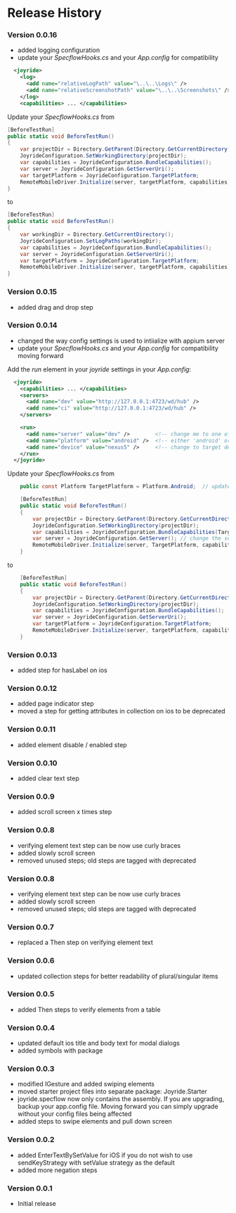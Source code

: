 
# Release History
### Version 0.0.16
- added logging configuration
- update your *SpecflowHooks.cs* and your *App.config* for compatibility
```xml
  <joyride>
    <log>
      <add name="relativeLogPath" value="\..\..\Logs\" />
      <add name="relativeScreenshotPath" value="\..\..\Screenshots\" />
    </log>
    <capabilities> ... </capabilities>
```

Update your *SpecflowHooks.cs* from

```csharp
[BeforeTestRun]
public static void BeforeTestRun()
{
    var projectDir = Directory.GetParent(Directory.GetCurrentDirectory()).Parent.FullName;
    JoyrideConfiguration.SetWorkingDirectory(projectDir);
    var capabilities = JoyrideConfiguration.BundleCapabilities();
    var server = JoyrideConfiguration.GetServerUri();
    var targetPlatform = JoyrideConfiguration.TargetPlatform;
    RemoteMobileDriver.Initialize(server, targetPlatform, capabilities);
}
```

to
```csharp
[BeforeTestRun]
public static void BeforeTestRun()
{
    var workingDir = Directory.GetCurrentDirectory();
    JoyrideConfiguration.SetLogPaths(workingDir);
    var capabilities = JoyrideConfiguration.BundleCapabilities();
    var server = JoyrideConfiguration.GetServerUri();
    var targetPlatform = JoyrideConfiguration.TargetPlatform;
    RemoteMobileDriver.Initialize(server, targetPlatform, capabilities);
}
```

### Version 0.0.15
- added drag and drop step

### Version 0.0.14
- changed the way config settings is used to intiialize with appium server
- update your *SpecflowHooks.cs* and your *App.config* for compatibility moving forward

Add the *run* element in your *joyride* settings in your *App.config*:
```xml
  <joyride>
    <capabilities> ... </capabilities>
    <servers>
      <add name="dev" value="http://127.0.0.1:4723/wd/hub" />
      <add name="ci" value="http://127.0.0.1:4723/wd/hub" />
    </servers>

    <run>
      <add name="server" value="dev" />        <!-- change me to one of your available servers -->
      <add name="platform" value="android" />  <!-- either 'android' or 'ios' -->
      <add name="device" value="nexus5" />     <!-- change to target device's name -->
    </run>
  </joyride>
```
Update your *SpecflowHooks.cs* from

```csharp
   	public const Platform TargetPlatform = Platform.Android;  // update either Platform.Android or Platform.Ios

    [BeforeTestRun]
    public static void BeforeTestRun()
    {
		var projectDir = Directory.GetParent(Directory.GetCurrentDirectory()).Parent.FullName;
		JoyrideConfiguration.SetWorkingDirectory(projectDir);
		var capabilities = JoyrideConfiguration.BundleCapabilities(TargetPlatform, "nexus5"); // change the device
		var server = JoyrideConfiguration.GetServer(); // change the server.  default is "dev"
		RemoteMobileDriver.Initialize(server, TargetPlatform, capabilities);
    }
```

to

```csharp
	[BeforeTestRun]
	public static void BeforeTestRun()
	{
		var projectDir = Directory.GetParent(Directory.GetCurrentDirectory()).Parent.FullName;
		JoyrideConfiguration.SetWorkingDirectory(projectDir);
		var capabilities = JoyrideConfiguration.BundleCapabilities();
		var server = JoyrideConfiguration.GetServerUri();
		var targetPlatform = JoyrideConfiguration.TargetPlatform;
		RemoteMobileDriver.Initialize(server, targetPlatform, capabilities);
	}
```

### Version 0.0.13
- added step for hasLabel on ios

### Version 0.0.12
- added page indicator step
- moved a step for getting attributes in collection on ios to be deprecated

### Version 0.0.11
- added element disable / enabled step

### Version 0.0.10
- added clear text step

### Version 0.0.9
- added scroll screen x times step

### Version 0.0.8
- verifying element text step can be now use curly braces
- added slowly scroll screen
- removed unused steps; old steps are tagged with deprecated

### Version 0.0.8
- verifying element text step can be now use curly braces
- added slowly scroll screen
- removed unused steps; old steps are tagged with deprecated

### Version 0.0.7
- replaced a Then step on verifying element text

### Version 0.0.6
- updated collection steps for better readability of plural/singular items

### Version 0.0.5
- added Then steps to verify elements from a table

### Version 0.0.4
- updated default ios title and body text for modal dialogs
- added symbols with package

### Version 0.0.3
- modified IGesture and added swiping elements
- moved starter project files into separate package:  Joyride.Starter
- joyride.specflow now only contains the assembly.  If you are upgrading, backup your app.config file.  Moving forward you can simply upgrade without your config files being affected
- added steps to swipe elements and pull down screen

### Version 0.0.2

- added EnterTextBySetValue for iOS if you do not wish to use sendKeyStrategy with setValue strategy as the default
- added more negation steps

### Version 0.0.1

- Initial release  
